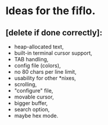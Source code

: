 # Ideas for the fiflo.
## [delete if done correctly]:
- heap-allocated text,
- built-in terminal cursor support,
- TAB handling,
- config file (colors),
- no 80 chars per line limit,
- usability for other *nixes,
- scrolling,
- "configure" file,
- movable cursor,
- bigger buffer,
- search option,
- maybe hex mode.

